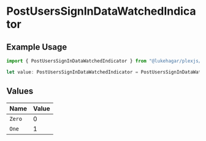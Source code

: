 # PostUsersSignInDataWatchedIndicator

## Example Usage

```typescript
import { PostUsersSignInDataWatchedIndicator } from "@lukehagar/plexjs/sdk/models/operations";

let value: PostUsersSignInDataWatchedIndicator = PostUsersSignInDataWatchedIndicator.One;
```

## Values

| Name   | Value  |
| ------ | ------ |
| `Zero` | 0      |
| `One`  | 1      |